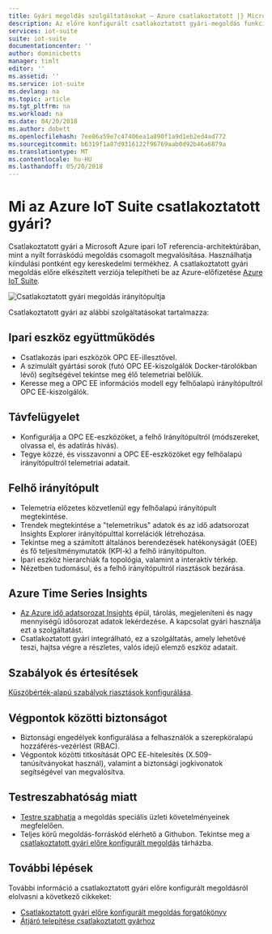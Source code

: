 ```yaml
---
title: Gyári megoldás szolgáltatásokat – Azure csatlakoztatott |} Microsoft Docs
description: Az előre konfigurált csatlakoztatott gyári-megoldás funkcióinak áttekintése.
services: iot-suite
suite: iot-suite
documentationcenter: ''
author: dominicbetts
manager: timlt
editor: ''
ms.assetid: ''
ms.service: iot-suite
ms.devlang: na
ms.topic: article
ms.tgt_pltfrm: na
ms.workload: na
ms.date: 04/20/2018
ms.author: dobett
ms.openlocfilehash: 7ee86a59e7c47406ea1a890f1a9d1eb2ed4ad772
ms.sourcegitcommit: b6319f1a87d9316122f96769aab0d92b46a6879a
ms.translationtype: MT
ms.contentlocale: hu-HU
ms.lasthandoff: 05/20/2018
---
```

# <a name="what-is-azure-iot-suite-connected-factory"></a>Mi az Azure IoT Suite csatlakoztatott gyári?

Csatlakoztatott gyári a Microsoft Azure ipari IoT referencia-architektúrában, mint a nyílt forráskódú megoldás csomagolt megvalósítása. Használhatja kiindulási pontként egy kereskedelmi termékhez. A csatlakoztatott gyári megoldás előre elkészített verziója telepítheti be az Azure-előfizetése [Azure IoT Suite](https://www.azureiotsuite.com/#solutions/types/CF).

![Csatlakoztatott gyári megoldás irányítópultja](./media/iot-accelerators-connected-factory-features/dashboard.png)

Csatlakoztatott gyári az alábbi szolgáltatásokat tartalmazza:

## <a name="industrial-device-interoperability"></a>Ipari eszköz együttműködés

- Csatlakozás ipari eszközök OPC EE-illesztővel.
- A szimulált gyártási sorok (futó OPC EE-kiszolgálók Docker-tárolókban lévő) segítségével tekintse meg élő telemetriai belőlük.
- Keresse meg a OPC EE információs modell egy felhőalapú irányítópultról OPC EE-kiszolgálók.

## <a name="remote-management"></a>Távfelügyelet

- Konfigurálja a OPC EE-eszközöket, a felhő Irányítópultról (módszereket, olvassa el, és adatírás hívás).
- Tegye közzé, és visszavonni a OPC EE-eszközöket egy felhőalapú irányítópultról telemetriai adatait.

## <a name="cloud-dashboard"></a>Felhő irányítópult

- Telemetria előzetes közvetlenül egy felhőalapú irányítópult megtekintése.
- Trendek megtekintése a "telemetrikus" adatok és az idő adatsorozat Insights Explorer irányítópulttal korrelációk létrehozása.
- Tekintse meg a számított általános berendezések hatékonyságát (OEE) és fő teljesítménymutatók (KPI-k) a felhő irányítópulton.
- Ipari eszköz hierarchiák fa topológia, valamint a interaktív térkép.
- Nézetben tudomásul, és a felhő irányítópultról riasztások bezárása.

## <a name="azure-time-series-insights"></a>Azure Time Series Insights

- [Az Azure idő adatsorozat Insights](../time-series-insights/time-series-insights-overview.md) épül, tárolás, megjeleníteni és nagy mennyiségű idősorozat adatok lekérdezése. A kapcsolat gyári használja ezt a szolgáltatást.
- Csatlakoztatott gyári integrálható, ez a szolgáltatás, amely lehetővé teszi, hajtsa végre a részletes, valós idejű elemző eszköz adatait.

## <a name="rules-and-alerts"></a>Szabályok és értesítések

[Küszöbérték-alapú szabályok riasztások konfigurálása](iot-accelerators-connected-factory-configure.md).

## <a name="end-to-end-security"></a>Végpontok közötti biztonságot

- Biztonsági engedélyek konfigurálása a felhasználók a szerepköralapú hozzáférés-vezérlést (RBAC).
- Végpontok közötti titkosítását OPC EE-hitelesítés (X.509-tanúsítványokat használ), valamint a biztonsági jogkivonatok segítségével van megvalósítva.

## <a name="customizability"></a>Testreszabhatóság miatt

- [Testre szabhatja](../iot-suite/iot-suite-v1-guidance-on-customizing-preconfigured-solutions.md) a megoldás speciális üzleti követelményeinek megfelelően.
- Teljes körű megoldás-forráskód elérhető a Githubon. Tekintse meg a [csatlakoztatott gyári előre konfigurált megoldás](https://github.com/Azure/azure-iot-connected-factory) tárházba.

## <a name="next-steps"></a>További lépések

További információ a csatlakoztatott gyári előre konfigurált megoldásról elolvasni a következő cikkeket:

* [Csatlakoztatott gyári előre konfigurált megoldás forgatókönyv](iot-accelerators-connected-factory-sample-walkthrough.md)
* [Átjáró telepítése csatlakoztatott gyárhoz]( iot-accelerators-connected-factory-gateway-deployment.md)
